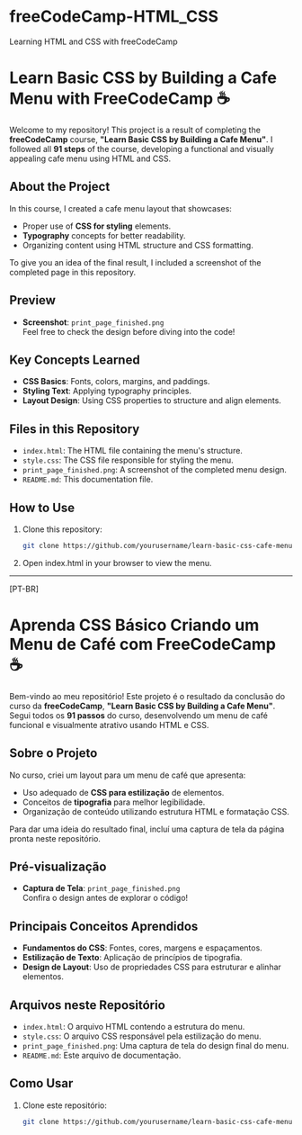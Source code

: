 # freeCodeCamp-HTML_CSS
Learning HTML and CSS with freeCodeCamp

# Learn Basic CSS by Building a Cafe Menu with FreeCodeCamp  ☕

Welcome to my repository! This project is a result of completing the **freeCodeCamp** course, **"Learn Basic CSS by Building a Cafe Menu"**. I followed all **91 steps** of the course, developing a functional and visually appealing cafe menu using HTML and CSS.

## About the Project

In this course, I created a cafe menu layout that showcases:
- Proper use of **CSS for styling** elements.
- **Typography** concepts for better readability.
- Organizing content using HTML structure and CSS formatting.

To give you an idea of the final result, I included a screenshot of the completed page in this repository.

## Preview

- **Screenshot**: `print_page_finished.png`  
Feel free to check the design before diving into the code!

## Key Concepts Learned

- **CSS Basics**: Fonts, colors, margins, and paddings.
- **Styling Text**: Applying typography principles.
- **Layout Design**: Using CSS properties to structure and align elements.

## Files in this Repository

- `index.html`: The HTML file containing the menu's structure.
- `style.css`: The CSS file responsible for styling the menu.
- `print_page_finished.png`: A screenshot of the completed menu design.
- `README.md`: This documentation file.

## How to Use

1. Clone this repository:
   ```bash
   git clone https://github.com/yourusername/learn-basic-css-cafe-menu.git

2. Open index.html in your browser to view the menu.

------------------------------------------------------------------------------
[PT-BR]

# Aprenda CSS Básico Criando um Menu de Café com FreeCodeCamp ☕

Bem-vindo ao meu repositório! Este projeto é o resultado da conclusão do curso da **freeCodeCamp**, **"Learn Basic CSS by Building a Cafe Menu"**. Segui todos os **91 passos** do curso, desenvolvendo um menu de café funcional e visualmente atrativo usando HTML e CSS.

## Sobre o Projeto

No curso, criei um layout para um menu de café que apresenta:
- Uso adequado de **CSS para estilização** de elementos.
- Conceitos de **tipografia** para melhor legibilidade.
- Organização de conteúdo utilizando estrutura HTML e formatação CSS.

Para dar uma ideia do resultado final, incluí uma captura de tela da página pronta neste repositório.

## Pré-visualização

- **Captura de Tela**: `print_page_finished.png`  
Confira o design antes de explorar o código!

## Principais Conceitos Aprendidos

- **Fundamentos do CSS**: Fontes, cores, margens e espaçamentos.
- **Estilização de Texto**: Aplicação de princípios de tipografia.
- **Design de Layout**: Uso de propriedades CSS para estruturar e alinhar elementos.

## Arquivos neste Repositório

- `index.html`: O arquivo HTML contendo a estrutura do menu.
- `style.css`: O arquivo CSS responsável pela estilização do menu.
- `print_page_finished.png`: Uma captura de tela do design final do menu.
- `README.md`: Este arquivo de documentação.

## Como Usar

1. Clone este repositório:
   ```bash
   git clone https://github.com/yourusername/learn-basic-css-cafe-menu.git
